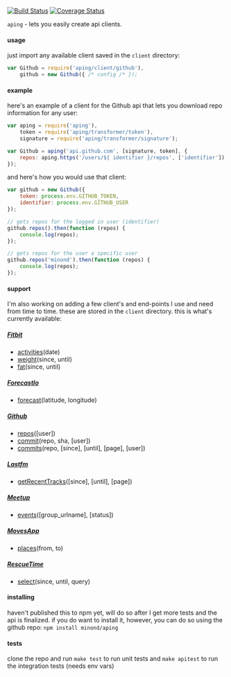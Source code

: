 [![Build Status](https://travis-ci.org/minond/aping.svg)](https://travis-ci.org/minond/aping)
[![Coverage Status](https://coveralls.io/repos/minond/aping/badge.png?branch=master)](https://coveralls.io/r/minond/aping?branch=master)

`aping` - lets you easily create api clients.

#### usage

just import any available client saved in the `client` directory:

```js
var Github = require('aping/client/github'),
    github = new Github({ /* config /* });
```

#### example

here's an example of a client for the Github api that lets you download repo
information for any user:

```js
var aping = require('aping'),
    token = require('aping/transformer/token'),
    signature = require('aping/transformer/signature');

var Github = aping('api.github.com', [signature, token], {
    repos: aping.https('/users/${ identifier }/repos', ['identifier'])
});
```

and here's how you would use that client:

```js
var github = new Github({
    token: process.env.GITHUB_TOKEN,
    identifier: process.env.GITHUB_USER
});

// gets repos for the logged in user (identifier)
github.repos().then(function (repos) {
    console.log(repos);
});

// gets repos for the user a specific user
github.repos('minond').then(function (repos) {
    console.log(repos);
});
```

#### support

I'm also working on adding a few client's and end-points I use and need from
time to time. these are stored in the `client` directory. this is what's
currently available:

##### [Fitbit](https://wiki.fitbit.com/display/API/Fitbit+Resource+Access+API)

* [activities](https://wiki.fitbit.com/display/API/API-Get-Activities)(date)
* [weight](https://wiki.fitbit.com/display/API/API-Get-Body-Weight)(since, until)
* [fat](https://wiki.fitbit.com/display/API/API-Get-Body-Fat)(since, until)

##### [ForecastIo](https://developer.forecast.io/docs/v2)

* [forecast](https://developer.forecast.io/docs/v2)(latitude, longitude)

##### [Github](https://developer.github.com/v3/)

* [repos](https://developer.github.com/v3/repos/)([user])
* [commit](https://developer.github.com/v3/repos/commits/#get-a-single-commit)(repo, sha, [user])
* [commits](https://developer.github.com/v3/repos/commits/)(repo, [since], [until], [page], [user])

##### [Lastfm](http://www.last.fm/api)

* [getRecentTracks](http://www.last.fm/api/show/user.getRecentTracks)([since], [until], [page])

##### [Meetup](http://www.meetup.com/meetup_api/)

* [events](http://www.meetup.com/meetup_api/docs/2/events/)([group_urlname], [status])

##### [MovesApp](https://dev.moves-app.com/)

* [places](https://dev.moves-app.com/docs/api_places)(from, to)

##### [RescueTime](https://www.rescuetime.com/anapi/manage)

* [select](https://www.rescuetime.com/anapi/setup/documentation)(since, until, query)

#### installing

haven't published this to npm yet, will do so after I get more tests and the
api is finalized. if you do want to install it, however, you can do so using
the github repo: `npm install minond/aping`

#### tests

clone the repo and run `make test` to run unit tests and `make apitest` to run
the integration tests (needs env vars)
